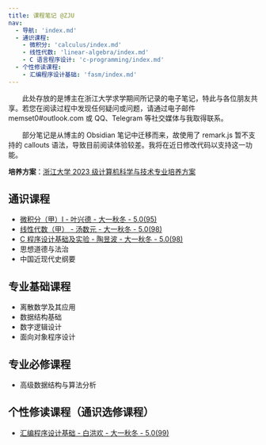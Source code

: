 ```yaml
---
title: 课程笔记 @ZJU
nav:
  - 导航: 'index.md'
  - 通识课程:
    - 微积分: 'calculus/index.md'
    - 线性代数: 'linear-algebra/index.md'
    - C 语言程序设计: 'c-programming/index.md'
  - 个性修读课程:
    - 汇编程序设计基础: 'fasm/index.md'
---
```



&emsp;&emsp;此处存放的是博主在浙江大学求学期间所记录的电子笔记，特此与各位朋友共享。若您在阅读过程中发现任何疑问或问题，请通过电子邮件 memset0#outlook.com 或 QQ、Telegram 等社交媒体与我取得联系。

&emsp;&emsp;部分笔记是从博主的 Obsidian 笔记中迁移而来，故使用了 remark.js 暂不支持的 callouts 语法，导致目前阅读体验较差。我将在近日修改代码以支持这一功能。

**培养方案**：[浙江大学 2023 级计算机科学与技术专业培养方案](http://zdbk.zju.edu.cn/jwglxt/js/plugins/pdfjs/web/viewer.htm?file=/jwglxt/pyfagl/pyfayl_cxPyfaylPdf.html%3Fid%3D20232112%26doType%3Dquery)

## 通识课程

- [微积分（甲）I - 叶兴德 - 大一秋冬 - 5.0(95)](./calculus/)
- [线性代数（甲） - 汤数元 - 大一秋冬 - 5.0(98)](./linear-algebra/)
- [C 程序设计基础及实验 - 陶昱波 - 大一秋冬 - 5.0(98)](./c-programming/)
- 思想道德与法治
- 中国近现代史纲要

## 专业基础课程

- 离散数学及其应用
- 数据结构基础
- 数字逻辑设计
- 面向对象程序设计

## 专业必修课程

- 高级数据结构与算法分析

## 个性修读课程（通识选修课程）

- [汇编程序设计基础 - 白洪欢 - 大一秋冬 - 5.0(99)](./fasm/)
